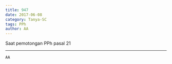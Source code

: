 ```yaml
---
title: 947
date: 2017-06-08
category: Tanya-SC
tags: PPh
author: AA
---
```


Saat pemotongan PPh pasal 21

---



`AA`
